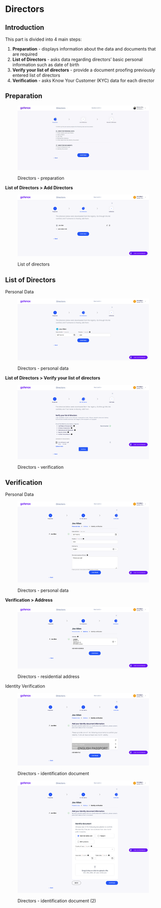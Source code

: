 # Directors

## Introduction

This part is divided into 4 main steps:

1. **Preparation** - displays information about the data and documents that are required
2. **List of Directors** - asks data regarding directors’ basic personal information such as date of birth
3. **Verify your list of directors** - provide a document proofing previously entered list of directors
4. **Verification** - asks Know Your Customer (KYC) data for each director

## **Preparation**

<figure><img src="../../.gitbook/assets/dir_prep.png" alt="Directors - preparation"><figcaption><p>Directors - preparation</p></figcaption></figure>

**List of Directors > Add Directors**

<figure><img src="../../.gitbook/assets/dir_add.png" alt="List of directors"><figcaption><p>List of directors</p></figcaption></figure>

## **List of Directors**

Personal Data

<figure><img src="../../.gitbook/assets/dir_personal.png" alt="Directors - personal data"><figcaption><p>Directors - personal data</p></figcaption></figure>

**List of Directors > Verify your list of directors**

<figure><img src="../../.gitbook/assets/dir_proof_list.png" alt="Directors - verification"><figcaption><p>Directors - verification</p></figcaption></figure>

## **Verification**

Personal Data

<figure><img src="../../.gitbook/assets/dir_personal2.png" alt="Directors - personal data"><figcaption><p>Directors - personal data</p></figcaption></figure>

**Verification > Address**

<figure><img src="../../.gitbook/assets/dir_address.png" alt="Directors - residential address"><figcaption><p>Directors - residential address</p></figcaption></figure>

Identity Verification

<figure><img src="../../.gitbook/assets/dir_verif.png" alt="Directors - identification document"><figcaption><p>Directors - identification document</p></figcaption></figure>

<figure><img src="../../.gitbook/assets/dir_verif2.png" alt="Directors - identification document (2)"><figcaption><p>Directors - identification document (2)</p></figcaption></figure>
